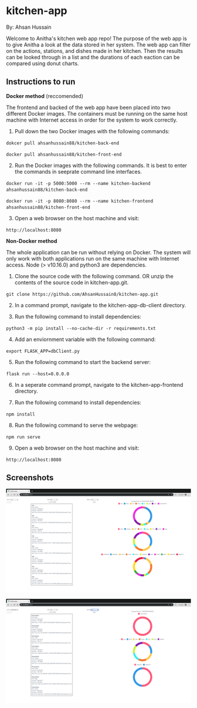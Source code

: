 # kitchen-app
By: Ahsan Hussain

Welcome to Anitha's kitchen web app repo! The purpose of the web app is to give Anitha a look at the data stored in her system. The web app can filter on the actions, stations, and dishes made in her kitchen. Then the results can be looked through in a list and the durations of each eaction can be compared using donut charts. 

Instructions to run
----------

**Docker method** (reccomended)

The frontend and backed of the web app have been placed into two different Docker images. The containers must be running on the same host machine with Internet access in order for the system to work correctly. 

1. Pull down the two Docker images with the following commands:

`dokcer pull ahsanhussain88/kitchen-back-end`
    
`docker pull ahsanhussain88/kitchen-front-end`

2. Run the Docker images with the following commands. It is best to enter the commands in seeprate command line interfaces.

`docker run -it -p 5000:5000 --rm --name kitchen-backend ahsanhussain88/kitchen-back-end`

`docker run -it -p 8080:8080 --rm --name kitchen-frontend ahsanhussain88/kitchen-front-end`

3. Open a web browser on the host machine and visit: 

 `http://localhost:8080`
 
 **Non-Docker method** 
 
The whole application can be run without relying on Docker. The system will only work with both applications run on the same machine with Internet access. Node (> v10.16.0) and python3 are dependencies. 

1. Clone the source code with the following command. OR unzip the contents of the source code in kitchen-app.git. 

`git clone https://github.com/AhsanHussain8/kitchen-app.git`
 
2. In a command prompt, navigate to the kitchen-app-db-client directory.

3. Run the following command to install dependencies:

`python3 -m pip install --no-cache-dir -r requirements.txt`

4. Add an enviornment variable with the following command:

`export FLASK_APP=dbClient.py`

5. Run the following command to start the backend server:

`flask run --host=0.0.0.0`
 
6. In a seperate command prompt, navigate to the kitchen-app-frontend directory.

7. Run the following command to install dependencies:

 `npm install`
 
8. Run the following command to serve the webpage:
 
 `npm run serve`
 
 
9. Open a web browser on the host machine and visit: 

 `http://localhost:8080`

Screenshots
----------

![screenshot 1](/Screenshots/screenshot1.png?raw=true)

![screenshot 2](/Screenshots/screenshot2.png?raw=true)
